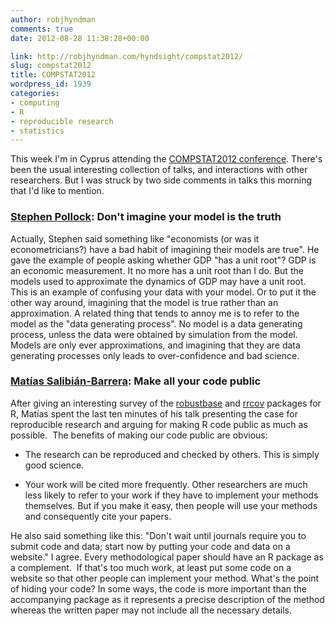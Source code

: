 ```yaml
---
author: robjhyndman
comments: true
date: 2012-08-28 11:38:28+00:00

link: http://robjhyndman.com/hyndsight/compstat2012/
slug: compstat2012
title: COMPSTAT2012
wordpress_id: 1939
categories:
- computing
- R
- reproducible research
- statistics
---
```


This week I'm in Cyprus attending the [COMPSTAT2012 conference](http://compstat2012.org). There's been the usual interesting collection of talks, and interactions with other researchers. But I was struck by two side comments in talks this morning that I'd like to mention.


### [Stephen Pollock](http://en.wikipedia.org/wiki/David_Pollock,_3rd_Viscount_Hanworth): Don't imagine your model is the truth


Actually, Stephen said something like "economists (or was it econometricians?) have a bad habit of imagining their models are true". He gave the example of people asking whether GDP "has a unit root"? GDP is an economic measurement. It no more has a unit root than I do. But the models used to approximate the dynamics of GDP may have a unit root. This is an example of confusing your data with your model. Or to put it the other way around, imagining that the model is true rather than an approximation. A related thing that tends to annoy me is to refer to the model as the "data generating process". No model is a data generating process, unless the data were obtained by simulation from the model. Models are only ever approximations, and imagining that they are data generating processes only leads to over-confidence and bad science.


### [Matías Salibián-Barrera](http://www.stat.ubc.ca/~matias/): Make all your code public


After giving an interesting survey of the [robustbase](http://cran.r-project.org/web/packages/robustbase/) and [rrcov](http://cran.r-project.org/web/packages/rrcov/) packages for R, Matías spent the last ten minutes of his talk presenting the case for reproducible research and arguing for making R code public as much as possible.  The benefits of making our code public are obvious:



	
  * The research can be reproduced and checked by others. This is simply good science.

	
  * Your work will be cited more frequently. Other researchers are much less likely to refer to your work if they have to implement your methods themselves. But if you make it easy, then people will use your methods and consequently cite your papers.


He also said something like this: "Don't wait until journals require you to submit code and data; start now by putting your code and data on a website." I agree. Every methodological paper should have an R package as a complement.  If that's too much work, at least put some code on a website so that other people can implement your method. What's the point of hiding your code? In some ways, the code is more important than the accompanying package as it represents a precise description of the method whereas the written paper may not include all the necessary details.
